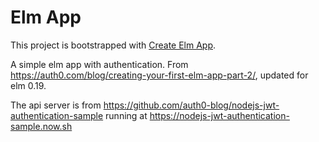 # Elm App

This project is bootstrapped with [Create Elm App](https://github.com/halfzebra/create-elm-app).

A simple elm app with authentication. From
https://auth0.com/blog/creating-your-first-elm-app-part-2/,
updated for elm 0.19.

The api server is from https://github.com/auth0-blog/nodejs-jwt-authentication-sample
running at https://nodejs-jwt-authentication-sample.now.sh
